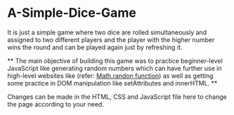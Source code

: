 # A-Simple-Dice-Game

It is just a simple game where two dice are rolled simultaneously and assigned to two different players
and the player with the higher number wins the round and can be played again just by refreshing it.

** The main objective of building this game was to practice beginner-level JavaScript like generating random numbers
which can have further use in high-level websites like (refer: <a href="https://css-tricks.com/lots-of-ways-to-use-math-random-in-javascript/"> Math.randon function</a>) 
as well as getting some practice in DOM manipulation like setAttributes and innerHTML. **

Changes can be made in the HTML, CSS and JavaScript file here to change the page according to your need.

